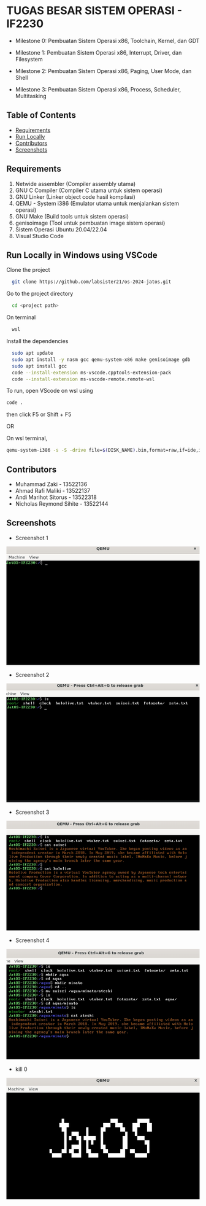 
# TUGAS BESAR SISTEM OPERASI - IF2230 
- Milestone 0: Pembuatan Sistem Operasi x86, Toolchain, Kernel, dan GDT

- Milestone 1: Pembuatan Sistem Operasi x86, Interrupt, Driver, dan Filesystem

- Milestone 2: Pembuatan Sistem Operasi x86, Paging, User Mode, dan Shell

- Milestone 3: Pembuatan Sistem Operasi x86, Process, Scheduler, Multitasking



## Table of Contents
* [Requirements](#requirements)
* [Run Locally](#run-locally-in-windows-using-vscode)
* [Contributors](#contributors)
* [Screenshots](#screenshots)

## Requirements
 1. Netwide assembler (Compiler assembly utama)
 2. GNU C Compiler (Compiler C utama untuk sistem operasi)
 3. GNU Linker (Linker object code hasil kompilasi)
 4. QEMU - System i386 (Emulator utama untuk menjalankan sistem operasi)
 5. GNU Make (Build tools untuk sistem operasi)
 6. genisoimage (Tool untuk pembuatan image sistem operasi)
 7. Sistem Operasi Ubuntu 20.04/22.04
 8. Visual Studio Code


## Run Locally in Windows using VSCode

Clone the project

```bash
  git clone https://github.com/labsister21/os-2024-jatos.git
```

Go to the project directory

```bash
  cd <project path>
```

On terminal

```bash
  wsl
```

Install the dependencies

```bash
  sudo apt update
  sudo apt install -y nasm gcc qemu-system-x86 make genisoimage gdb
  sudo apt install gcc
  code --install-extension ms-vscode.cpptools-extension-pack
  code --install-extension ms-vscode-remote.remote-wsl    
```

To run, open VScode on wsl using
```bash
code .
```
then click F5 or Shift + F5

OR

On wsl terminal,
```bash
qemu-system-i386 -s -S -drive file=$(DISK_NAME).bin,format=raw,if=ide,index=0,media=disk -cdrom $(ISO_NAME).iso
```

## Contributors

- Muhammad Zaki - 13522136
- Ahmad Rafi Maliki - 13522137
- Andi Marihot Sitorus - 13522318
- Nicholas Reymond Sihite - 13522144

## Screenshots

- Screenshot 1

![Project Screenshot](other/screenshot0.jpg)

- Screenshot 2

![Project Screenshot](other/screenshot3.jpg)

- Screenshot 3

![Project Screenshot](other/screenshot4.jpg)

- Screenshot 4

![Project Screenshot](other/screenshot5.jpg)

- kill 0

![Project Screenshot](other/screenshot1.jpg)


